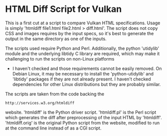 HTML Diff Script for Vulkan
===========================

This is a first cut at a script to compare Vulkan HTML specifications. Usage
is simply 'htmldiff file1.html file2.html > diff.html'. The script does not
copy CSS and images requires by the input specs, so it's best to generate
the output in the same directory as one of the inputs.

The scripts used require Python and Perl. Additionally, the python
'utidylib' module and the underlying libtidy C library are required,
which may make it challenging to run the scripts on non-Linux platforms
- I haven't checked and those requirements cannot be easily removed. On
Debian Linux, it may be necessary to install the 'python-utidylib' and
'libtidy' packages if they are not already present. I haven't checked
dependencies for other Linux distributions but they are probably
similar.

The scripts are taken from the code backing the

    http://services.w3.org/htmldiff

website. 'htmldiff' is the Python driver script. 'htmldiff.pl' is the
Perl script which generates the diff after preprocessing of the input
HTML by 'htmldiff'. 'htmldiff.orig' is the original Python script from
the website, modified to run at the command line instead of as a CGI
script.

